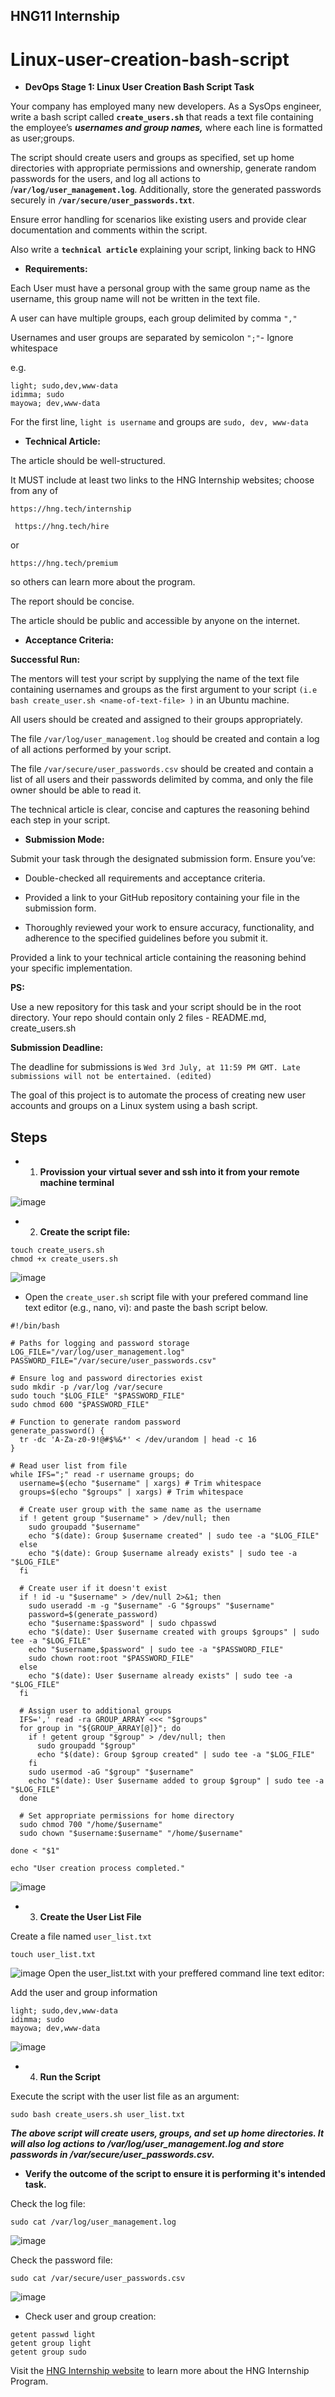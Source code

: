 ## HNG11 Internship

# Linux-user-creation-bash-script

- **DevOps Stage 1: Linux User Creation Bash Script
Task**

Your company has employed many new developers. As a SysOps engineer, write a bash script called **`create_users.sh`** that reads a text file containing the employee’s ***usernames and group names,*** where each line is formatted as user;groups.

The script should create users and groups as
specified, set up home directories with appropriate permissions and ownership, generate random passwords for the users, and log all actions to /**`var/log/user_management.log`**. Additionally, store the generated passwords securely in **`/var/secure/user_passwords.txt`**.

Ensure error handling for scenarios like existing users and provide clear documentation and comments within the script.

Also write a **`technical article`** explaining your script, linking back to HNG

- **Requirements:**

Each User must have a personal group with the same group name as the username, this group name will not be written in the text file.

A user can have multiple groups, each group delimited by comma `","`

Usernames and user groups are separated by semicolon `";"`- Ignore whitespace

e.g.
```
light; sudo,dev,www-data
idimma; sudo
mayowa; dev,www-data
```
For the first line, `light is username` and groups are `sudo, dev, www-data`

- **Technical Article:**

The article should be well-structured.

It MUST include at least two links to the HNG Internship websites; choose from any of 
```
https://hng.tech/internship
```
```
 https://hng.tech/hire
 ```
or 
```
https://hng.tech/premium
```
so others can learn more about the program.

The report should be concise.

The article should be public and accessible by anyone on the internet.

- **Acceptance Criteria:**

**Successful Run:** 

The mentors will test your script by supplying the name of the text file containing usernames and groups as the first argument to your script `(i.e bash create_user.sh <name-of-text-file> )` in an Ubuntu machine.

All users should be created and assigned to their groups appropriately.

The file `/var/log/user_management.log` should be created and contain a log of all actions performed by your script.

The file `/var/secure/user_passwords.csv` should be created and contain a list of all users and their passwords delimited by comma, and only the file owner should be able to read it.

The technical article is clear, concise and captures the reasoning behind each step in your script.

- **Submission Mode:**

Submit your task through the designated submission form. Ensure you’ve:

- Double-checked all requirements and acceptance criteria.

- Provided a link to your GitHub repository containing your file in the submission form.

- Thoroughly reviewed your work to ensure accuracy, functionality, and adherence to the specified guidelines before you submit it.

Provided a link to your technical article containing the reasoning behind your specific implementation.

**PS:**

Use a new repository for this task and your script should be in the root directory.
Your repo should contain only 2 files - README.md, create_users.sh

**Submission Deadline:**

The deadline for submissions is `Wed 3rd July, at 11:59 PM GMT. Late submissions will not be entertained. (edited)` 






The goal of this project is to automate the process of creating new user accounts and groups on a Linux system using a bash script.

## Steps

- 1. **Provission your virtual sever and ssh into it from your remote machine terminal**

![image](./Screenshots/aws.png)

- 2. **Create the script file:**
```
touch create_users.sh
chmod +x create_users.sh
```
![image](./Screenshots/userfilecreated.png)

- Open the `create_user.sh` script file with your prefered command line text editor (e.g., nano, vi):
and paste the bash script below.

```
#!/bin/bash

# Paths for logging and password storage
LOG_FILE="/var/log/user_management.log"
PASSWORD_FILE="/var/secure/user_passwords.csv"

# Ensure log and password directories exist
sudo mkdir -p /var/log /var/secure
sudo touch "$LOG_FILE" "$PASSWORD_FILE"
sudo chmod 600 "$PASSWORD_FILE"

# Function to generate random password
generate_password() {
  tr -dc 'A-Za-z0-9!@#$%&*' < /dev/urandom | head -c 16
}

# Read user list from file
while IFS=";" read -r username groups; do
  username=$(echo "$username" | xargs) # Trim whitespace
  groups=$(echo "$groups" | xargs) # Trim whitespace

  # Create user group with the same name as the username
  if ! getent group "$username" > /dev/null; then
    sudo groupadd "$username"
    echo "$(date): Group $username created" | sudo tee -a "$LOG_FILE"
  else
    echo "$(date): Group $username already exists" | sudo tee -a "$LOG_FILE"
  fi

  # Create user if it doesn't exist
  if ! id -u "$username" > /dev/null 2>&1; then
    sudo useradd -m -g "$username" -G "$groups" "$username"
    password=$(generate_password)
    echo "$username:$password" | sudo chpasswd
    echo "$(date): User $username created with groups $groups" | sudo tee -a "$LOG_FILE"
    echo "$username,$password" | sudo tee -a "$PASSWORD_FILE"
    sudo chown root:root "$PASSWORD_FILE"
  else
    echo "$(date): User $username already exists" | sudo tee -a "$LOG_FILE"
  fi

  # Assign user to additional groups
  IFS=',' read -ra GROUP_ARRAY <<< "$groups"
  for group in "${GROUP_ARRAY[@]}"; do
    if ! getent group "$group" > /dev/null; then
      sudo groupadd "$group"
      echo "$(date): Group $group created" | sudo tee -a "$LOG_FILE"
    fi
    sudo usermod -aG "$group" "$username"
    echo "$(date): User $username added to group $group" | sudo tee -a "$LOG_FILE"
  done

  # Set appropriate permissions for home directory
  sudo chmod 700 "/home/$username"
  sudo chown "$username:$username" "/home/$username"

done < "$1"

echo "User creation process completed."

```
![image](./Screenshots/nanouserscript.png)

- 3.  **Create the User List File**

Create a file named `user_list.txt`

```
touch user_list.txt
```
![image](./Screenshots/userlisttxt.png)
Open the user_list.txt with your preffered command line text editor:

Add the user and group information
```
light; sudo,dev,www-data
idimma; sudo
mayowa; dev,www-data
```
![image](./Screenshots/userlisttxt.png)

- 4. **Run the Script**

Execute the script with the user list file as an argument:

```
sudo bash create_users.sh user_list.txt
```
***The above script will create users, groups, and set up home directories. It will also log actions to /var/log/user_management.log and store passwords in /var/secure/user_passwords.csv.***

- **Verify the outcome of the script to ensure it is performing it's intended task.**

Check the log file:
```
sudo cat /var/log/user_management.log
```
![image](./Screenshots/created.png)

Check the password file:
```
sudo cat /var/secure/user_passwords.csv
```
![image](./Screenshots/pswrdfile.png)

- Check user and group creation:

```
getent passwd light
getent group light
getent group sudo
```


Visit the [HNG Internship website](https://hng.tech/internship) to learn more about the HNG Internship Program.
